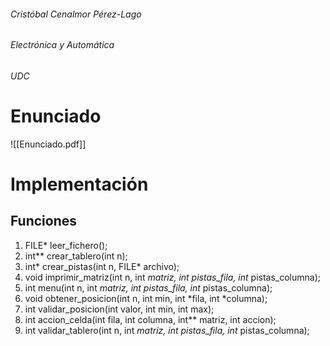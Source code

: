  ###### Cristóbal Cenalmor Pérez-Lago
###### Electrónica y Automática
###### UDC

# Enunciado

![[Enunciado.pdf]]

# Implementación

## Funciones
1. FILE* leer_fichero();
2. int** crear_tablero(int n);
3. int* crear_pistas(int n, FILE* archivo);
4. void imprimir_matriz(int n, int **matriz, int* pistas_fila, int* pistas_columna);
5. int menu(int n, int **matriz, int* pistas_fila, int* pistas_columna);
6. void obtener_posicion(int n, int min, int *fila, int *columna);
7. int validar_posicion(int valor, int min, int max);
8. int accion_celda(int fila, int columna, int** matriz, int accion);
9. int validar_tablero(int n, int **matriz, int* pistas_fila, int* pistas_columna);
